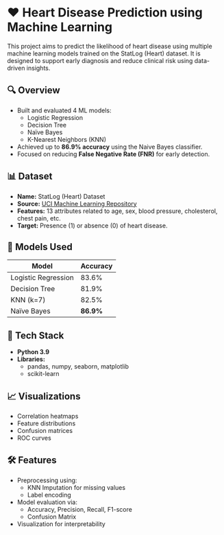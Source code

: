 # ❤️ Heart Disease Prediction using Machine Learning

This project aims to predict the likelihood of heart disease using multiple machine learning models trained on the StatLog (Heart) dataset. It is designed to support early diagnosis and reduce clinical risk using data-driven insights.

## 🔍 Overview

- Built and evaluated 4 ML models:
  - Logistic Regression
  - Decision Tree
  - Naïve Bayes
  - K-Nearest Neighbors (KNN)
- Achieved up to **86.9% accuracy** using the Naive Bayes classifier.
- Focused on reducing **False Negative Rate (FNR)** for early detection.

## 📊 Dataset

- **Name:** StatLog (Heart) Dataset
- **Source:** [UCI Machine Learning Repository](https://archive.ics.uci.edu/ml/datasets/statlog+(heart))
- **Features:** 13 attributes related to age, sex, blood pressure, cholesterol, chest pain, etc.
- **Target:** Presence (1) or absence (0) of heart disease.

## 🧠 Models Used

| Model              | Accuracy |
|-------------------|----------|
| Logistic Regression | 83.6%    |
| Decision Tree       | 81.9%    |
| KNN (k=7)        | 82.5%    |
| Naïve Bayes          | **86.9%** |

## 🧪 Tech Stack

- **Python 3.9**
- **Libraries:**
  - pandas, numpy, seaborn, matplotlib
  - scikit-learn

## 📈 Visualizations

- Correlation heatmaps
- Feature distributions
- Confusion matrices
- ROC curves

## 🛠 Features

- Preprocessing using:
  - KNN Imputation for missing values
  - Label encoding
- Model evaluation via:
  - Accuracy, Precision, Recall, F1-score
  - Confusion Matrix
- Visualization for interpretability

